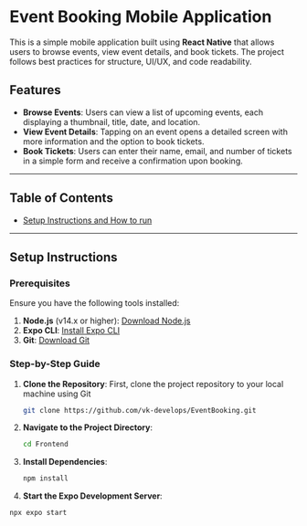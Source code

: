 # Event Booking Mobile Application

This is a simple mobile application built using **React Native** that allows users to browse events, view event details, and book tickets. The project follows best practices for structure, UI/UX, and code readability.

## Features

-   **Browse Events**: Users can view a list of upcoming events, each displaying a thumbnail, title, date, and location.
-   **View Event Details**: Tapping on an event opens a detailed screen with more information and the option to book tickets.
-   **Book Tickets**: Users can enter their name, email, and number of tickets in a simple form and receive a confirmation upon booking.

---

## Table of Contents

-   [Setup Instructions and How to run](#setup-instructions)

---

## Setup Instructions

### Prerequisites

Ensure you have the following tools installed:

1. **Node.js** (v14.x or higher): [Download Node.js](https://nodejs.org/)
2. **Expo CLI**: [Install Expo CLI](https://docs.expo.dev/get-started/installation/)
3. **Git**: [Download Git](https://git-scm.com/)

### Step-by-Step Guide

1. **Clone the Repository**:
   First, clone the project repository to your local machine using Git
    ```bash
    git clone https://github.com/vk-develops/EventBooking.git
    ```
2. **Navigate to the Project Directory**:

    ```bash
    cd Frontend

    ```

3. **Install Dependencies**:

    ```bash
    npm install
    ```

4. **Start the Expo Development Server**:

```bash
npx expo start
```
